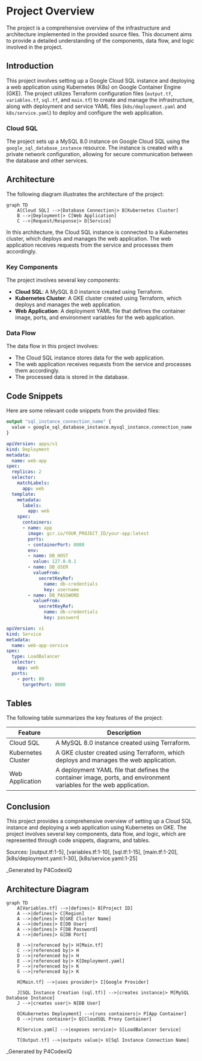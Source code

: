 # Project Overview

The project is a comprehensive overview of the infrastructure and architecture implemented in the provided source files. This document aims to provide a detailed understanding of the components, data flow, and logic involved in the project.

## Introduction

This project involves setting up a Google Cloud SQL instance and deploying a web application using Kubernetes (K8s) on Google Container Engine (GKE). The project utilizes Terraform configuration files (`output.tf`, `variables.tf`, `sql.tf`, and `main.tf`) to create and manage the infrastructure, along with deployment and service YAML files (`k8s/deployment.yaml` and `k8s/service.yaml`) to deploy and configure the web application.

### Cloud SQL

The project sets up a MySQL 8.0 instance on Google Cloud SQL using the `google_sql_database_instance` resource. The instance is created with a private network configuration, allowing for secure communication between the database and other services.

## Architecture

The following diagram illustrates the architecture of the project:

```mermaid
graph TD
    A[Cloud SQL] -->|Database Connection|> B[Kubernetes Cluster]
    B -->|Deployment|> C[Web Application]
    C -->|Request/Response|> D[Service]
```

In this architecture, the Cloud SQL instance is connected to a Kubernetes cluster, which deploys and manages the web application. The web application receives requests from the service and processes them accordingly.

### Key Components

The project involves several key components:

*   **Cloud SQL**: A MySQL 8.0 instance created using Terraform.
*   **Kubernetes Cluster**: A GKE cluster created using Terraform, which deploys and manages the web application.
*   **Web Application**: A deployment YAML file that defines the container image, ports, and environment variables for the web application.

### Data Flow

The data flow in this project involves:

*   The Cloud SQL instance stores data for the web application.
*   The web application receives requests from the service and processes them accordingly.
*   The processed data is stored in the database.

## Code Snippets

Here are some relevant code snippets from the provided files:
```terraform
output "sql_instance_connection_name" {
  value = google_sql_database_instance.mysql_instance.connection_name
}
```

```yaml
apiVersion: apps/v1
kind: Deployment
metadata:
  name: web-app
spec:
  replicas: 2
  selector:
    matchLabels:
      app: web
  template:
    metadata:
      labels:
        app: web
    spec:
      containers:
      - name: app
        image: gcr.io/YOUR_PROJECT_ID/your-app:latest
        ports:
        - containerPort: 8080
        env:
        - name: DB_HOST
          value: 127.0.0.1
        - name: DB_USER
          valueFrom:
            secretKeyRef:
              name: db-credentials
              key: username
        - name: DB_PASSWORD
          valueFrom:
            secretKeyRef:
              name: db-credentials
              key: password
```

```yaml
apiVersion: v1
kind: Service
metadata:
  name: web-app-service
spec:
  type: LoadBalancer
  selector:
    app: web
  ports:
    - port: 80
      targetPort: 8080
```

## Tables

The following table summarizes the key features of the project:

| Feature | Description |
| --- | --- |
| Cloud SQL | A MySQL 8.0 instance created using Terraform. |
| Kubernetes Cluster | A GKE cluster created using Terraform, which deploys and manages the web application. |
| Web Application | A deployment YAML file that defines the container image, ports, and environment variables for the web application. |

## Conclusion

This project provides a comprehensive overview of setting up a Cloud SQL instance and deploying a web application using Kubernetes on GKE. The project involves several key components, data flow, and logic, which are represented through code snippets, diagrams, and tables.

Sources: [output.tf:1-5], [variables.tf:1-10], [sql.tf:1-15], [main.tf:1-20], [k8s/deployment.yaml:1-30], [k8s/service.yaml:1-25]

_Generated by P4CodexIQ

## Architecture Diagram

```mermaid
graph TD
    A[Variables.tf] -->|defines|> B[Project ID]
    A -->|defines|> C[Region]
    A -->|defines|> D[GKE Cluster Name]
    A -->|defines|> E[DB User]
    A -->|defines|> F[DB Password]
    A -->|defines|> G[DB Port]

    B -->|referenced by|> H[Main.tf]
    C -->|referenced by|> H
    D -->|referenced by|> H
    E -->|referenced by|> K[Deployment.yaml]
    F -->|referenced by|> K
    G -->|referenced by|> K

    H[Main.tf] -->|uses provider|> I[Google Provider]

    J[SQL Instance Creation (sql.tf)] -->|creates instance|> M[MySQL Database Instance]
    J -->|creates user|> N[DB User]

    O[Kubernetes Deployment] -->|runs containers|> P[App Container]
    O -->|runs container|> Q[CloudSQL Proxy Container]

    R[Service.yaml] -->|exposes service|> S[LoadBalancer Service]

    T[Output.tf] -->|outputs value|> U[Sql Instance Connection Name]
```

_Generated by P4CodexIQ